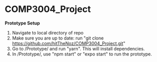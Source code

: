 # COMP3004_Project

**Prototype Setup**
1. Navigate to local directory of repo
2. Make sure you are up to date: run "git clone https://github.com/hitTheNoz/COMP3004_Project.git"
3. Go to /Prototype/ and run "yarn". This will install dependencies.
4. In /Prototype/, use "npm start" or "expo start" to run the prototype.
